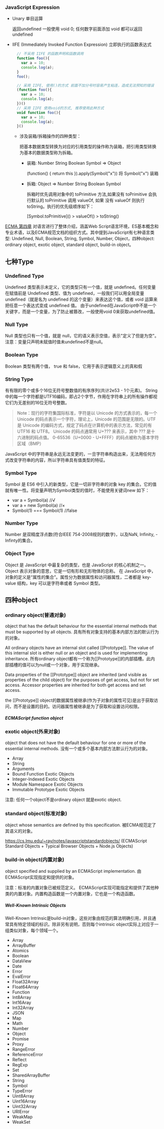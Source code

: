 
### JavaScript Expression

  * Unary 单目运算
  
    返回undefined 一般使用 void 0; 任何数字前面添加 void 都可以返回 undefined

* IIFE (Immediately Invoked Function Expression) 立即执行的函数表达式
  
  ```JavaScript
    // 不采用 IIFE 的函数声明和函数调用
    function foo(){
      var a = 10;
      console.log(a);
    }
    foo();

    // 采用 IIFE, 使用()的方式 前面不加分号时容易产生粘连，造成无法预知的错误
    (function foo(){
      var a = 10;
      console.log(a);
    })()
    // 采用 IIFE 使用void的方式, 推荐使用此种方式
    void function foo(){
      var a = 10;
      console.log(a);
    }()
  ```

  * 涉及装箱/拆箱操作的四种类型：
    
    把基本数据类型转换为对应的引用类型的操作称为装箱，把引用类型转换为基本的数据类型称为拆箱。

     * 装箱: Number String Boolean Symbol => Object

          (function() { return this }).apply(Symbol("x")) 将 Symbol("x") 装箱

     * 拆箱: Object => Number String Boolean Symbol

        拆箱时优先调用对象中的 toPrimitive 方法,如果没有 toPrimitive 会执行默认的 toPrimitive 调用 valueOf, 如果 没有 valueOf 则执行 toString。执行的优先级顺序如下：

         \[Symbol.toPrimitive]() > valueOf() > toString() 

    
[ECMA 第四章](https://www.ecma-international.org/ecma-262/#sec-overview) 对语言进行了整体介绍，涵盖Web Script语言环境，ES基本概念和专业术语，以及ECMA规范文档的组织方式。其中提到JavaScript有七种语言类型: Undefined, Null, Boolean, String, Symbol, Number, Object，四种object: ordinary object, exotic object, standard object, build-in object。

## 七种Type
### Undefined Type
Undefined 类型表示未定义，它的类型只有一个值，就是 undefined。任何变量在赋值前是 Undefined 类型、值为 undefined，一般我们可以用全局变量 undefined（就是名为 undefined 的这个变量）来表达这个值，或者 void 运算来把任意一个表达式变成 undefined 值。
由于undefined在JavaScript中不是一个关键字，而是一个变量，为了防止被篡改，一般使用void 0来获取undefined值。
### Null Type
Null 类型也只有一个值，就是 null，它的语义表示空值，表示"定义了但是为空"。注意：变量只声明未赋值时值未undefined不是null。
### Boolean Type
Boolean 类型有两个值， true 和 false，它用于表示逻辑意义上的真和假
### String Type
有有限的零个或多个16位无符号整数值的有序序列(共计2e53 - 1个元素)。
String中的每一个字符都是UTF16编码，即占2个字节，作用在字符串上的所有操作都视它们为无差别的16位无符号整数。

> Note：现行的字符集国际标准，字符是以 Unicode 的方式表示的，每一个 Unicode 的码点表示一个字符，理论上，Unicode 的范围是无限的。UTF 是 Unicode 的编码方式，规定了码点在计算机中的表示方法，常见的有 UTF16 和 UTF8。 Unicode 的码点通常用 U+??? 来表示，其中 ??? 是十六进制的码点值。 0-65536（U+0000 - U+FFFF）的码点被称为基本字符区域（BMP）
    
JavaScript 中的字符串是永远无法变更的，一旦字符串构造出来，无法用任何方式改变字符串的内容，所以字符串具有值类型的特征。

### Symbol Type
Symbol 是 ES6 中引入的新类型，它是一切非字符串的对象 key 的集合。它的值就有唯一性。将变量声明为Symbol类型的值时，不能使用关键词new
如下：
* var a = Symbol(a)       //√
* var a = new Symbol(a)   //×
* Symbol(1) === Symbol(1) //false

### Number Type
Number 是双精度浮点数(符合IEEE 754-2008规则的数字)，以及NaN, Infinity, -Infinty的集合。

### Object Type
Object 是 JavaScript 中最复杂的类型，也是 JavaScript 的核心机制之一。Object 表示对象的意思，它是一切有形和无形物体的总称。
在 JavaScript 中，对象的定义是“属性的集合”。属性分为数据属性和访问器属性，二者都是 key-value 结构，key 可以是字符串或者 Symbol 类型。

## 四种object
### ordinary object(普通对象)
object that has the default behaviour for the essential internal methods that must be supported by all objects. 具有所有对象支持的基本内部方法的默认行为的对象。

All ordinary objects have an internal slot called [[Prototype]]. The value of this internal slot is either null or an object and is used for implementing inheritance. 
所有ordinary object都有一个称为[[Prototype]]的内部插槽。此内部插槽的值可以为null或一个对象，用于实现继承。

Data properties of the [[Prototype]] object are inherited (and visible as properties of the child object) for the purposes of get access, but not for set access. Accessor properties are inherited for both get access and set access. 

the [[Prototype]] object的数据属性被继承(作为子对象的属性可见)是出于获取访问，而不是设置的目的。访问器属性被继承是为了获取和设置访问权限。

##### ECMAScript function object


### exotic object(外来对象)
object that does not have the default behaviour for one or more of the essential internal methods. 没有一个或多个基本内部方法默认行为的对象。

* Array
* String
* Arguments
* Bound Function Exotic Objects
* Integer-Indexed Exotic Objects
* Module Namespace Exotic Objects
* Immutable Prototype Exotic Objects

注意: 任何一个object不是ordinary object 就是exotic object.
### standard object(标准对象)
object whose semantics are defined by this specification.
被ECMA规范定了其语义的对象。

https://cs.lmu.edu/~ray/notes/javascriptstandardobjects/
(ECMAScript Standard Objects + Typical Browser Objects + Node.js Objects)

### build-in object(内置对象)
object specified and supplied by an ECMAScript implementation. 由ECMAScript实现指定和提供的对象。

注意：标准的内置对象已被规范定义。 ECMAScript实现可能指定和提供了其他种类的内置对象。内置构造函数是一个内置对象，它也是一个构造函数。

##### Well-Known Intrinsic Objects
Well-Known Intrinsic是build-in对象，这些对象由规范的算法明确引用，并且通常具有特定领域的标识。除非另有说明，否则每个intrinsic object实际上对应于一组类似对象，每个领域一个。
* Array
* ArrayBuffer
* Atomics
* Boolean
* DataView
* Date
* Error
* EvalError
* Float32Array
* Float64Array
* Function
* Int8Array
* Int16Aray
* Int32Array
* JSON
* Map
* Math
* Number
* Object
* Promise
* Proxy
* RangeError
* ReferenceError
* Reflect
* RegExp
* Set
* SharedArrayBuffer
* String
* Symbol
* TypeError
* Uint8Array
* Uint16Array
* Uint32Array
* URIError
* WeakMap
* WeakSet
